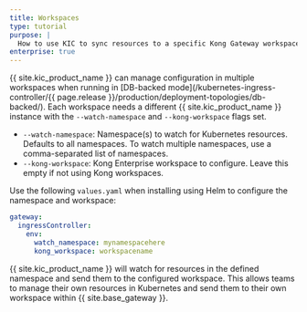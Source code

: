 ```yaml
---
title: Workspaces
type: tutorial
purpose: |
  How to use KIC to sync resources to a specific Kong Gateway workspace. Deploy multiple namespaces and use the --watch-namespace flag with a workspace.
enterprise: true
---
```



{{ site.kic_product_name }} can manage configuration in multiple workspaces when running in [DB-backed mode](/kubernetes-ingress-controller/{{ page.release }}/production/deployment-topologies/db-backed/). Each workspace needs a different {{ site.kic_product_name }} instance with the `--watch-namespace` and `--kong-workspace` flags set.

* `--watch-namespace`: Namespace(s) to watch for Kubernetes resources. Defaults to all namespaces. To watch multiple namespaces, use a comma-separated list of namespaces.
* `--kong-workspace`: Kong Enterprise workspace to configure. Leave this empty if not using Kong workspaces.

Use the following `values.yaml` when installing using Helm to configure the namespace and workspace:

```yaml
gateway:
  ingressController:
    env:
      watch_namespace: mynamespacehere
      kong_workspace: workspacename
```

{{ site.kic_product_name }} will watch for resources in the defined namespace and send them to the configured workspace. This allows teams to manage their own resources in Kubernetes and send them to their own workspace within {{ site.base_gateway }}.

